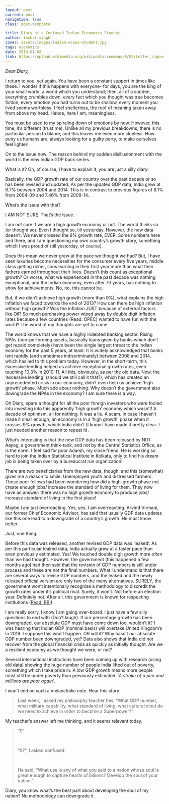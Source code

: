 ```yaml
---
layout: post
current: post
navigation: True
class: post-template

title: Diary of a Confused Indian Economics Student
author: tushar.singh
cover: assets/images/indian-econs-student.jpg
tags: economics
date: 2019-01-02
link: https://upload.wikimedia.org/wikipedia/commons/0/03/Letter_signed_Robert_Wharton%2C_Nelsonville%2C_to_his_son_%28John_Wharton%3F%29%2C_April_8%2C_1864.jpg
---
```

<i>Dear Diary,</i>

I return to you, yet again. You have been a constant support in times like these. I wonder if this happens with everyone- for days, you are the king of your small world, a world which you understand; then, all of a sudden, everything crumbles down, every fact which you thought was true becomes fiction, every emotion you had turns out to be shallow, every moment you lived seems worthless. I feel shelterless, the roof of meaning taken away from above my head. Hence, here I am, meaningless.

You must be used to my spiraling down of emotions by now. However, this time, it’s different (trust me). Unlike all my previous breakdowns, there is no particular person to blame, and this leaves me even more clueless. How puny us humans are, always looking for a guilty party, to make ourselves feel lighter!

On to the issue now. The reason behind my sudden disillusionment with the world is the new Indian GDP back series.

What is it? Oh, of course, I have to explain it, you are just a silly diary!

Basically, the GDP growth rate of our country over the past decade or so has been revised and updated. As per the updated GDP data, India grew at 6.7% between 2004 and 2014. This is in contrast to previous figures of 8.1% from 2004-09 and 7.46% from 2009-14.

What’s the issue with that?

I AM NOT SURE. That’s the issue.

I am not sure if we are a high growth economy or not. The world thinks so (or thought so). Even I thought so, till yesterday. However, the new data doesn’t. We never crossed the 9% growth rate, EVER.  Some numbers here and there, and I am questioning my own country’s growth story, something which I was proud of (till yesterday, of course).

Does this mean we never grew at the pace we thought we had? But, I have seen luxuries become necessities for the consumer every five years, middle class getting richer, sons earning in their first year more than what their fathers earned throughout their lives. Doesn’t this count as exceptional growth? Or worse, what we experienced in the past decade was nothing exceptional, and the Indian economy, even after 70 years, has nothing to show for achievements. No, no, this cannot be.

But, if we didn’t achieve high growth (more than 9%), what explains the high inflation we faced towards the end of 2013? How can there be high inflation without high growth? Was the inflation JUST because of external factors like Oil? So much purchasing power wiped away by double digit inflation rates because a few countries (Read: OPEC) wanted to have fun with the world? The worst of my thoughts are yet to come.

The world knows that we have a highly indebted banking sector. Rising NPAs (non-performing assets, basically loans given by banks which don’t get repaid completely) have been the single largest threat to the Indian economy for the past 5 years, at least. It is widely acknowledged that banks lent rapidly (and sometimes indiscriminately) between 2008 and 2014, which has led to this problem today. However, in the short-term, this excessive lending helped us achieve exceptional growth rates, even touching 10.3% in 2010-11. All this, obviously, as per the old data. Now, the ‘excessive lending’ (should we still call it that?), which has created an unprecedented crisis in our economy, didn’t even help us achieve ‘high growth’ phase. Much ado about nothing. Why doesn’t the government also downgrade the NPAs in the economy? I am sure there is a way.

Oh Diary, spare a thought for all the poor foreign investors who were fooled into investing into this apparently ‘high growth’ economy which wasn’t! A decade of optimism, all for nothing. It was a lie. A scam. In case I haven’t made it clear enough, an economy is in a ‘high growth’ phase when it crosses 9% growth, which India didn’t (I know I have made it pretty clear. I just needed another reason to repeat it).

What’s interesting is that the new GDP data has been released by NITI Aayog, a government think-tank, and not by the Central Statistics Office, as is the norm. I feel sad for poor Adarsh, my close friend. He is working so hard to join the Indian Statistical Institute in Kolkata, only to find his dream job is being taken over by a bureaucrat run organization!

There are two beneficiaries from the new data, though, and this (somewhat) gives me a reason to smile: Unemployed youth and distressed farmers. These poor fellows had been wondering how did a high-growth phase not create enough jobs/ increase the standard of living for them. They now have an answer: there was no high growth economy to produce jobs/ increase standard of living in the first place!

Maybe I am just overreacting. Yes, yes. I am overreacting. Arvind Virmani, our former Chief Economic Advisor, has said that usually GDP data updates like this one lead to a downgrade of a country’s growth. He must know better.

Just, one thing.

Before this data was released, another revised GDP data was ‘leaked’. As per this particular leaked data, India actually grew at a faster pace than even previously estimated. Yes! We touched double digit growth more often than we had thought. However, the government (this happened a few months ago) had then said that the revision of GDP numbers is still under process and these are not the final numbers. What I understand is that there are several ways to revise GDP numbers, and the leaked and the newly released official version are only two of the many alternatives. SURELY, the government won’t intentionally recognize a methodology to discredit the growth rates under it’s political rival. Surely, it won’t. Not before an election year. Definitely not. After all, this government is known for respecting institutions ([Read: RBI](https://www.ndtv.com/india-news/rbi-vs-government-10-things-to-know-1941159)).

I am really sorry, I know I am going over-board. I just have a few silly questions to end with (Don’t laugh). If our percentage growth has been downgraded, our absolute GDP must have come down too, wouldn’t it? I was hearing that Indian GDP (nominal basis) will overtake United Kingdom’s in 2019. I suppose this won’t happen. OR will it? Why hasn’t our absolute GDP number been downgraded, yet? Data also shows that India did not recover from the global financial crisis as quickly as initially thought. Are we a resilient economy as we thought we were, or not?

Several international institutions have been coming up with research (using old data) showing the huge number of people India lifted out of poverty, something which I take pride in. A low GDP growth means more people must still be under poverty than previously estimated. <em>‘A stroke of a pen and millions are poor again’</em>.


I won’t end on such a melancholic note. Hear this story:

<blockquote>
 Last week, I asked my philosophy teacher this, “What GDP number, what military capability, what standard of living, what cultural clout do we need to achieve in order to become a Superpower?”
</blockquote>

My teacher’s answer left me thinking, and it seems relevant today.

<blockquote>

“0”

<br>

“0?”, I asked confused.

<br>

He said, “What use is any of what you said to a nation whose soul is great enough to capture hearts of billions? Develop the soul of your nation.”

</blockquote>

Diary, you know what’s the best part about developing the soul of my nation? No methodology can downgrade it.
